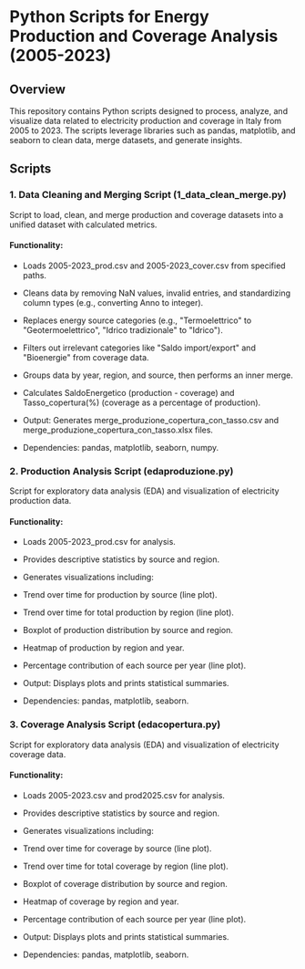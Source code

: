 # Python Scripts for Energy Production and Coverage Analysis (2005-2023)
## Overview
This repository contains Python scripts designed to process, analyze, and visualize data related to electricity production and coverage in Italy from 2005 to 2023. The scripts leverage libraries such as pandas, matplotlib, and seaborn to clean data, merge datasets, and generate insights.
## Scripts
### 1. Data Cleaning and Merging Script (1_data_clean_merge.py)
Script to load, clean, and merge production and coverage datasets into a unified dataset with calculated metrics.
#### Functionality:
- Loads 2005-2023_prod.csv and 2005-2023_cover.csv from specified paths.
- Cleans data by removing NaN values, invalid entries, and standardizing column types (e.g., converting Anno to integer).
- Replaces energy source categories (e.g., "Termoelettrico" to "Geotermoelettrico", "Idrico tradizionale" to "Idrico").
- Filters out irrelevant categories like "Saldo import/export" and "Bioenergie" from coverage data.
- Groups data by year, region, and source, then performs an inner merge.
- Calculates SaldoEnergetico (production - coverage) and Tasso_copertura(%) (coverage as a percentage of production).


- Output: Generates merge_produzione_copertura_con_tasso.csv and merge_produzione_copertura_con_tasso.xlsx files.
- Dependencies: pandas, matplotlib, seaborn, numpy.

### 2. Production Analysis Script (edaproduzione.py)

Script for exploratory data analysis (EDA) and visualization of electricity production data.
#### Functionality:
- Loads 2005-2023_prod.csv for analysis.
- Provides descriptive statistics by source and region.
- Generates visualizations including:
- Trend over time for production by source (line plot).
- Trend over time for total production by region (line plot).
- Boxplot of production distribution by source and region.
- Heatmap of production by region and year.
- Percentage contribution of each source per year (line plot).




- Output: Displays plots and prints statistical summaries.
- Dependencies: pandas, matplotlib, seaborn.

### 3. Coverage Analysis Script (edacopertura.py)

Script for exploratory data analysis (EDA) and visualization of electricity coverage data.
#### Functionality:
- Loads 2005-2023.csv and prod2025.csv for analysis.
- Provides descriptive statistics by source and region.
- Generates visualizations including:
- Trend over time for coverage by source (line plot).
- Trend over time for total coverage by region (line plot).
- Boxplot of coverage distribution by source and region.
- Heatmap of coverage by region and year.
- Percentage contribution of each source per year (line plot).




- Output: Displays plots and prints statistical summaries.
- Dependencies: pandas, matplotlib, seaborn.
